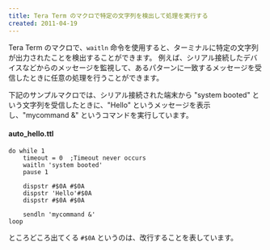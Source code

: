 ```yaml
---
title: Tera Term のマクロで特定の文字列を検出して処理を実行する
created: 2011-04-19
---
```


Tera Term のマクロで、`waitln` 命令を使用すると、ターミナルに特定の文字列が出力されたことを検出することができます。
例えば、シリアル接続したデバイスなどからのメッセージを監視して、あるパターンに一致するメッセージを受信したときに任意の処理を行うことができます。

下記のサンプルマクロでは、シリアル接続された端末から "system booted" という文字列を受信したときに、"Hello" というメッセージを表示し、"mycommand &" というコマンドを実行しています。


#### auto_hello.ttl

```
do while 1
    timeout = 0  ;Timeout never occurs
    waitln 'system booted'
    pause 1

    dispstr #$0A #$0A
    dispstr 'Hello'#$0A
    dispstr #$0A #$0A

    sendln 'mycommand &'
loop
```

ところどころ出てくる `#$0A` というのは、改行することを表しています。

